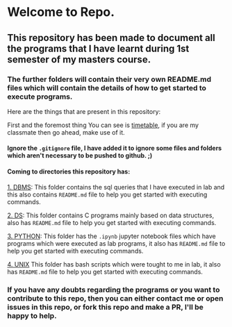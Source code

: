 # Welcome to Repo.
## This repository has been made to document all the programs that I have learnt during 1st semester of my masters course.

### The further folders will contain their very own README.md files which will contain the details of how to get started to execute programs.

Here are the things that are present in this repository:

First and the foremost thing You can see is [timetable](https://github.com/anirudhp06/masters-code/raw/master/timetable.xlsx), if you are my classmate then go ahead, make use of it.

#### Ignore the `.gitignore` file, I have added it to ignore some files and folders which aren't necessary to be pushed to github. ;)

#### Coming to directories this repository has:

[1. DBMS](https://github.com/anirudhp06/masters-code/tree/master/DBMS): This folder contains the sql queries that I have executed in lab and this also contains `README.md` file to help you get started with executing commands.

[2. DS](https://github.com/anirudhp06/masters-code/tree/master/DS): This folder contains C programs mainly based on data structures, also has `README.md` file to help you get started with executing commands.

[3. PYTHON](https://github.com/anirudhp06/masters-code/tree/master/PYTHON): This folder has the `.ipynb` jupyter notebook files which have programs which were executed as lab programs, it also has `README.md` file to help you get started with executing commands.

[4. UNIX](https://github.com/anirudhp06/masters-code/tree/master/UNIX) This folder has bash scripts which were tought to me in lab, it also has `README.md` file to help you get started with executing commands.


### If you have any doubts regarding the programs or you want to contribute to this repo, then you can either contact me or open issues in this repo, or fork this repo and make a PR, I'll be happy to help.